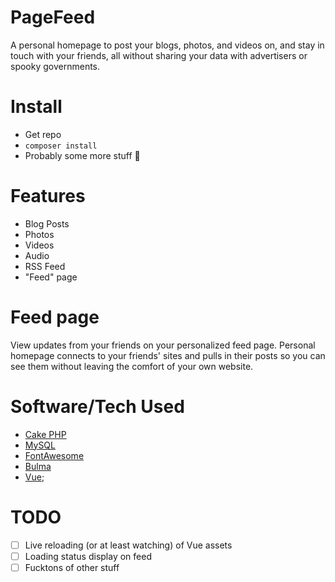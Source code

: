 # PageFeed

A personal homepage to post your blogs, photos, and videos on, and stay in touch
with your friends, all without sharing your data with advertisers or spooky
governments.

# Install

- Get repo
- `composer install`
- Probably some more stuff 🤷‍

# Features

- Blog Posts
- Photos
- Videos
- Audio
- RSS Feed
- "Feed" page

# Feed page

View updates from your friends on your personalized feed page. Personal homepage
connects to your friends' sites and pulls in their posts so you can see them
without leaving the comfort of your own website.

# Software/Tech Used

- [Cake PHP](https://www.cakephp.org)
- [MySQL](https://www.mysql.com)
- [FontAwesome](https://www.fontawesome.com)
- [Bulma](https://bulma.io)
- [Vue](https://vuejs.org);

# TODO
- [ ] Live reloading (or at least watching) of Vue assets
- [ ] Loading status display on feed
- [ ] Fucktons of other stuff
